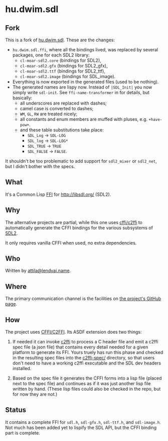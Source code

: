 # hu.dwim.sdl

## Fork

This is a fork of [hu.dwim.sdl](https://github.com/hu-dwim/hu.dwim.sdl). These are the changes:

- `hu.dwim.sdl.ffi`, where all the bindings lived, was replaced by several packages, one for each SDL2 library:
  - `cl-moar-sdl2.core` (bindings for SDL2),
  - `cl-moar-sdl2.gfx` (bindings for SDL2_gfx),
  - `cl-moar-sdl2.ttf` (bindings for SDL2_ttf),
  - `cl-moar-sdl2.image` (bindings for SDL_image).
- Everything is now exported in the generated files (used to be nothing).
- The generated names are lispy now. Instead of `|SDL_Init|` you now simply write `sdl-init`.  See `ffi-name-transformer` in [](source/ffi_prelude.lisp) for details, but basically: 
  - all underscores are replaced with dashes; 
  - camel case is converted to dashes; 
  - `WM`, `GL`, `RW` are treated nicely; 
  - all constants and enum members are muffed with pluses, e.g. `+have-pow+`.
  - and these table substitutions take place: 
    - `SDL_Log` -> `SDL-LOG`
    - `SDL_log` -> `SDL-LOG*`
    - `SDL_TRUE` -> `TRUE`
    - `SDL_FALSE` -> `FALSE`.

It shouldn't be too problematic to add support for `sdl2_mixer` or `sdl2_net`, but I didn't bother with the specs.

## What

It's a Common Lisp [FFI](https://en.wikipedia.org/wiki/Foreign_function_interface)
for http://libsdl.org/ (SDL2).

## Why

The alternative projects are partial, while this one uses
[cffi/c2ffi](https://github.com/cffi/cffi) to automatically generate the
CFFI bindings for the various subsystems of [SDL2](http://libsdl.org/).

It only requires vanilla CFFI when used, no extra dependencies.

## Who

Written by [attila@lendvai.name](mailto:attila@lendvai.name).

## Where

The primary communication channel is the facilities on
[the project's GitHub page](https://github.com/hu-dwim/hu.dwim.sdl).

## How

The project uses [CFFI/C2FFI](https://github.com/cffi/cffi).
Its ASDF extension does two things:

1. If needed it can invoke [c2ffi](https://github.com/rpav/c2ffi) to process a C header file
and emit a c2ffi spec file (a json file) that contains every detail needed for a given platform
to generate its FFI. Yours truely has run this phase and checked in the
resulting spec files into the [c2ffi-spec/](c2ffi-spec/) directory, so that
users don't need to have a working c2ffi executable and the SDL dev headers
installed.

2. Based on the spec file it generates the CFFI forms into a lisp file (placed next to the spec file)
and continues as if it was just another lisp file written by hand. (These lisp files
could also be checked in the repo, but for now they are not.)

## Status

It contains a complete FFI for ```sdl.h```, ```sdl-gfx.h```, ```sdl-ttf.h```, and ```sdl-image.h```.
Not much has been added yet to lispify the SDL API, but the CFFI binding part is complete.

